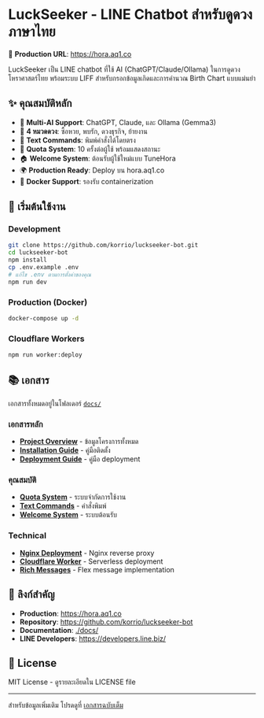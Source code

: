 # LuckSeeker - LINE Chatbot สำหรับดูดวงภาษาไทย

🌟 **Production URL**: https://hora.aq1.co

LuckSeeker เป็น LINE chatbot ที่ใช้ AI (ChatGPT/Claude/Ollama) ในการดูดวงโหราศาสตร์ไทย พร้อมระบบ LIFF สำหรับกรอกข้อมูลเกิดและการคำนวณ Birth Chart แบบแม่นยำ

## ✨ คุณสมบัติหลัก

- 🤖 **Multi-AI Support**: ChatGPT, Claude, และ Ollama (Gemma3)
- 🎯 **4 หมวดดวง**: ซื้อหวย, พบรัก, ดวงธุรกิจ, ย้ายงาน
- 💬 **Text Commands**: พิมพ์คำสั่งได้โดยตรง
- 🎯 **Quota System**: 10 ครั้งต่อผู้ใช้ พร้อมแสดงสถานะ
- 🏠 **Welcome System**: ต้อนรับผู้ใช้ใหม่แบบ TuneHora
- 🌍 **Production Ready**: Deploy บน hora.aq1.co
- 🐳 **Docker Support**: รองรับ containerization

## 🚀 เริ่มต้นใช้งาน

### Development
```bash
git clone https://github.com/korrio/luckseeker-bot.git
cd luckseeker-bot
npm install
cp .env.example .env
# แก้ไข .env ตามการตั้งค่าของคุณ
npm run dev
```

### Production (Docker)
```bash
docker-compose up -d
```

### Cloudflare Workers
```bash
npm run worker:deploy
```

## 📚 เอกสาร

เอกสารทั้งหมดอยู่ในโฟลเดอร์ [`docs/`](./docs/README.md)

### เอกสารหลัก
- **[Project Overview](./docs/project-overview.md)** - ข้อมูลโครงการทั้งหมด
- **[Installation Guide](./docs/installation.md)** - คู่มือติดตั้ง
- **[Deployment Guide](./docs/deployment.md)** - คู่มือ deployment

### คุณสมบัติ
- **[Quota System](./docs/quota-system.md)** - ระบบจำกัดการใช้งาน
- **[Text Commands](./docs/text-commands.md)** - คำสั่งพิมพ์
- **[Welcome System](./docs/welcome-system.md)** - ระบบต้อนรับ

### Technical
- **[Nginx Deployment](./docs/nginx-deployment.md)** - Nginx reverse proxy
- **[Cloudflare Worker](./docs/cloudflare-worker.md)** - Serverless deployment
- **[Rich Messages](./docs/rich-message.md)** - Flex message implementation

## 🔗 ลิงก์สำคัญ

- **Production**: https://hora.aq1.co
- **Repository**: https://github.com/korrio/luckseeker-bot
- **Documentation**: [./docs/](./docs/README.md)
- **LINE Developers**: https://developers.line.biz/

## 📄 License

MIT License - ดูรายละเอียดใน LICENSE file

---

สำหรับข้อมูลเพิ่มเติม โปรดดูที่ [เอกสารฉบับเต็ม](./docs/README.md)